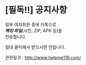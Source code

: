 # [필독!!] 공지사항
일부 여자회원 중에 카톡으로  
***해킹 파일***(사진, ZIP, APK 등)을  
전송합니다.  
   
절대 클릭해서 받으시면 안됩니다.  
   
관련링크 : <http://www.helpme119.com/>  

